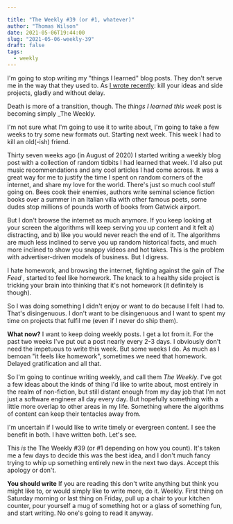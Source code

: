 ```yaml
---

title: "The Weekly #39 (or #1, whatever)"
author: "Thomas Wilson"
date: 2021-05-06T19:44:00
slug: "2021-05-06-weekly-39"
draft: false
tags:
  - weekly
---
```


I'm going to stop writing my "things I learned" blog posts. They don't serve me in the way that they used to. As [I wrote recently](/blog/2021-04-27-excommunicate-your-ideas): kill your ideas and side projects, gladly and without delay.

Death is more of a transition, though. The _things I learned this week_ post is becoming simply \_The Weekly.

I'm not sure what I'm going to use it to write about, I'm going to take a few weeks to try some new formats out. Starting next week. This week I had to kill an old(-ish) friend.

Thirty seven weeks ago (in August of 2020) I started writing a weekly blog post with a collection of random tidbits I had learned that week. I'd also put music recommendations and any cool articles I had come across. It was a great way for me to justify the time I spent on random corners of the internet, and share my love for the world. There's just so much cool stuff going on. Bees cook their enemies, authors write seminal science fiction books over a summer in an Italian villa with other famous poets, some dudes stop millions of pounds worth of books from Gatwick airport.

But I don't browse the internet as much anymore. If you keep looking at your screen the algorithms will keep serving you up content and it felt a) distracting, and b) like you would never reach the end of it. The algorithms are much less inclined to serve you up random historical facts, and much more inclined to show you snappy videos and hot takes. This is the problem with advertiser-driven models of business. But I digress.

I hate homework, and browsing the internet, fighting against the gain of _The Feed_ , started to feel like homework. The knack to a healthy side project is tricking your brain into thinking that it's not homework (it definitely is though).

So I was doing something I didn't enjoy or want to do because I felt I had to. That's disingenuous. I don't want to be disingenuous and I want to spent my time on projects that fulfil me (even if I never do ship them).

**What now?** I want to keep doing weekly posts. I get a lot from it. For the past two weeks I've put out a post nearly every 2-3 days. I obviously don't need the impetuous to write this week. But some weeks I do. As much as I bemoan "it feels like homework", sometimes we need that homework. Delayed gratification and all that.

So I'm going to continue writing weekly, and call them _The Weekly_. I've got a few ideas about the kinds of thing I'd like to write about, most entirely in the realm of non-fiction, but still distant enough from my day job that I'm not just a software engineer all day every day. But hopefully something with a little more overlap to other areas in my life. Something where the algorithms of content can keep their tentacles away from.

I'm uncertain if I would like to write timely or evergreen content. I see the benefit in both. I have written both. Let's see.

This _is_ the The Weekly #39 (or #1 depending on how you count). It's taken me a few days to decide this was the best idea, and I don't much fancy trying to whip up something entirely new in the next two days. Accept this apology or don't.

**You should write** If you are reading this don't write anything but think you might like to, or would simply like to write more, do it. Weekly. First thing on Saturday morning or last thing on Friday, pull up a chair to your kitchen counter, pour yourself a mug of something hot or a glass of something fun, and start writing. No one's going to read it anyway.

